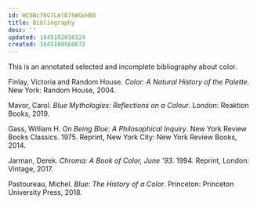```yaml
---
id: WCOBcT0G7LmlB7hWGoHB8
title: Bibliography
desc: ''
updated: 1645102016124
created: 1645100560672
---
```

This is an annotated selected and incomplete bibliography about color.

Finlay, Victoria and Random House. _Color: A Natural History of the Palette_. New York: Random House, 2004.

Mavor, Carol. _Blue Mythologies: Reflections on a Colour_. London: Reaktion Books, 2019.

Gass, William H. _On Being Blue: A Philosophical Inquiry_. New York Review Books Classics. 1975. Reprint, New York City: New York Review Books, 2014.

Jarman, Derek. _Chroma: A Book of Color, June ’93_. 1994. Reprint, London: Vintage, 2017.

Pastoureau, Michel. _Blue: The History of a Color_. Princeton: Princeton University Press, 2018.
